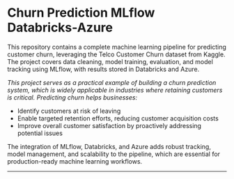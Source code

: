 # Churn Prediction MLflow Databricks-Azure

This repository contains a complete machine learning pipeline for predicting customer churn, leveraging the Telco Customer Churn dataset from Kaggle. The project covers data cleaning, model training, evaluation, and model tracking using MLflow, with results stored in Databricks and Azure.

*This project serves as a practical example of building a churn prediction system, which is widely applicable in industries where retaining customers is critical. Predicting churn helps businesses:*

- Identify customers at risk of leaving
- Enable targeted retention efforts, reducing customer acquisition costs
- Improve overall customer satisfaction by proactively addressing potential issues
  
The integration of MLflow, Databricks, and Azure adds robust tracking, model management, and scalability to the pipeline, which are essential for production-ready machine learning workflows.

------------------------------------------------------------------------------------------------------------


